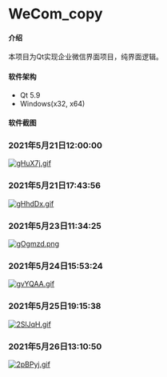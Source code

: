 # WeCom_copy

#### 介绍
本项目为Qt实现企业微信界面项目，纯界面逻辑。

#### 软件架构
- Qt 5.9
- Windows(x32, x64)


#### 软件截图

### 2021年5月21日12:00:00
[![gHuX7j.gif](https://z3.ax1x.com/2021/05/21/gHuX7j.gif)](https://imgtu.com/i/gHuX7j)

### 2021年5月21日17:43:56
[![gHhdDx.gif](https://z3.ax1x.com/2021/05/21/gHhdDx.gif)](https://imgtu.com/i/gHhdDx)

### 2021年5月23日11:34:25
[![gOgmzd.png](https://z3.ax1x.com/2021/05/23/gOgmzd.png)](https://imgtu.com/i/gOgmzd)

### 2021年5月24日15:53:24
[![gvYQAA.gif](https://z3.ax1x.com/2021/05/24/gvYQAA.gif)](https://imgtu.com/i/gvYQAA)

### 2021年5月25日19:15:38
[![2SlJqH.gif](https://z3.ax1x.com/2021/05/25/2SlJqH.gif)](https://imgtu.com/i/2SlJqH)

### 2021年5月26日13:10:50
[![2pBPyj.gif](https://z3.ax1x.com/2021/05/26/2pBPyj.gif)](https://imgtu.com/i/2pBPyj)

